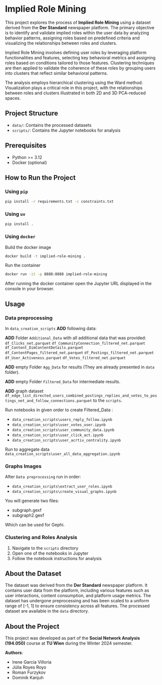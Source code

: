 # Implied Role Mining

This project explores the process of **Implied Role Mining** using a dataset derived from the **Der Standard** newspaper platform. The primary objective is to identify and validate implied roles within the user data by analyzing behavior patterns, assigning roles based on predefined criteria and visualizing the relationships between roles and clusters.

Implied Role Mining involves defining user roles by leveraging platform functionalities and features, selecting key behavioral metrics and assigning roles based on conditions tailored to those features. Clustering techniques are then applied to validate the coherence of these roles by grouping users into clusters that reflect similar behavioral patterns.

The analysis employs hierarchical clustering using the Ward method. Visualization plays a critical role in this project, with the relationships between roles and clusters illustrated in both 2D and 3D PCA-reduced spaces.

## Project Structure

- `data/`: Contains the processed datasets
- `scripts/`: Contains the Jupyter notebooks for analysis

## Prerequisites

- Python >= 3.12
- Docker (optional)

## How to Run the Project

### Using `pip`

```bash
pip install -r requirements.txt -c constraints.txt
```

### Using `uv`

```bash
pip install .
```

### Using `docker`

Build the docker image

```bash
docker build -t implied-role-mining .
```

Run the container

```bash
docker run -it -p 8888:8888 implied-role-mining
```

After running the docker container open the Jupyter URL displayed in the console in your browser.

## Usage

### Data preprocessing

In `data_creation_scripts` **ADD** following data:

**ADD** Folder `Additional_Data` with all additional data that was provided:
`df_Clicks_net.parquet`
`df_CommunityConnection_filtered_net.parquet`
`df_Content_DimContentDetails.parquet`
`df_ContentPages_filtered_net.parquet`
`df_Postings_filtered_net.parquet`
`df_User_Activeness.parquet`
`df_Votes_filtered_net.parquet`

**ADD** empty Folder `Agg_Data` for results (They are already presented in `data` folder).

**ADD** empty Folder `Filtered_Data` for intermediate results. 

**ADD** graph dataset `df_edge_list_directed_users_combined_postings_replies_and_votes_to_postings_net_and_follow_connections.parquet` to the `scripts`.

Run notebooks in given order to create Filtered_Data :
- `data_creation_scripts\users_reply_follow.ipynb`
- `data_creation_scripts\user_votes_user.ipynb`
- `data_creation_scripts\user_community_data.ipynb`
- `data_creation_scripts\user_click_act.ipynb`
- `data_creation_scripts\user_acrtiv_centrality.ipynb`

Run to aggregate data 
`data_creation_scripts\user_all_data_aggregation.ipynb`


### Graphs Images

After `Data preprocessing` run in order:

- `data_creation_scripts\extract_user_roles.ipynb`
- `data_creation_scripts\create_visual_graphs.ipynb`

You will generate two files:
- subgraph.gexf
- subgraph2.gexf

Which can be used for Gephi.

### Clustering and Roles Analysis  

1. Navigate to the `scripts` directory
2. Open one of the notebooks in Jupyter
3. Follow the notebook instructions for analysis

## About the Dataset

The dataset was derived from the **Der Standard** newspaper platform. It contains user data from the platform, including various features such as user interactions, content consumption, and platform usage metrics. The dataset has undergone preprocessing and has been scaled to a uniform range of [-1, 1] to ensure consistency across all features. The processed dataset are available in the `data` directory.

## About the Project

This project was developed as part of the **Social Network Analysis (194.050)** course at **TU Wien** during the Winter 2024 semester.

**Authors**:

- Irene Garcia Villoria
- Júlia Royes Royo
- Roman Furzykov
- Dominik Kanjuh
